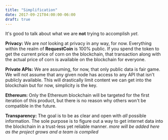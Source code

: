 ```yaml
---
title: "Simplification"
date: 2017-09-21T04:00:00-06:00
draft: true
---
```


It's good to talk about what we are **not** trying to accomplish *yet*.

**Privacy:** We are *not* looking at privacy in any way, for now. Everything within the realm of **RequestCoin** is 100% public. If you spend the token to get the current price of corn on the blockchain, that transaction along with the actual price of corn is available on the blockchain for everyone.

**Private APIs:** We are assuming, for now, that only public data is fair game. We will not assume that any given node has access to any API that isn't publicly available. This will drastically limit content we can get into the blockchain but for now, simplicity is the key.

**Ethereum:** Only the Ethereum blockchain will be targeted for the first iteration of this product, but there is no reason why others won't be compatible in the future.

**Transparency:** The goal is to be as clear and open with *all* possible information. The sole purpose is to figure out a way to get internet data into the blockchain in a trust-less yet reliable manner. *more will be added here as the project grows and a team is compiled*

